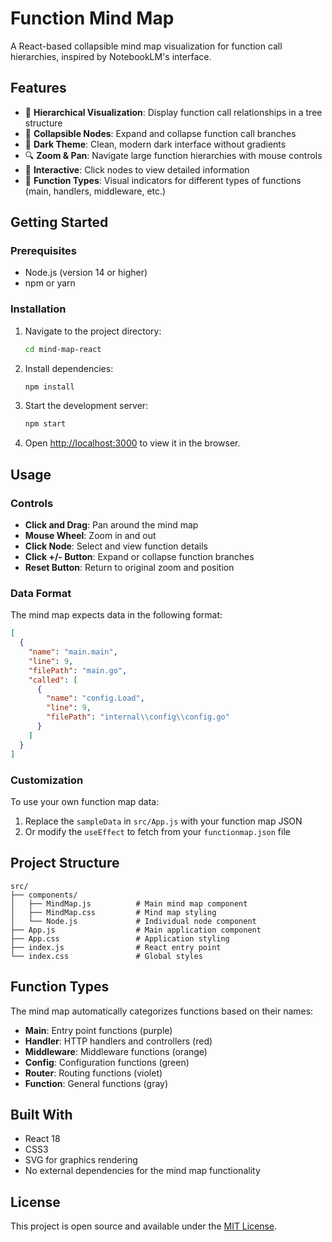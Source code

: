 # Function Mind Map

A React-based collapsible mind map visualization for function call hierarchies, inspired by NotebookLM's interface.

## Features

- 🌳 **Hierarchical Visualization**: Display function call relationships in a tree structure
- 🔄 **Collapsible Nodes**: Expand and collapse function call branches
- 🎨 **Dark Theme**: Clean, modern dark interface without gradients
- 🔍 **Zoom & Pan**: Navigate large function hierarchies with mouse controls
- 📱 **Interactive**: Click nodes to view detailed information
- 🎯 **Function Types**: Visual indicators for different types of functions (main, handlers, middleware, etc.)

## Getting Started

### Prerequisites

- Node.js (version 14 or higher)
- npm or yarn

### Installation

1. Navigate to the project directory:
   ```bash
   cd mind-map-react
   ```

2. Install dependencies:
   ```bash
   npm install
   ```

3. Start the development server:
   ```bash
   npm start
   ```

4. Open [http://localhost:3000](http://localhost:3000) to view it in the browser.

## Usage

### Controls

- **Click and Drag**: Pan around the mind map
- **Mouse Wheel**: Zoom in and out
- **Click Node**: Select and view function details
- **Click +/- Button**: Expand or collapse function branches
- **Reset Button**: Return to original zoom and position

### Data Format

The mind map expects data in the following format:

```json
[
  {
    "name": "main.main",
    "line": 9,
    "filePath": "main.go",
    "called": [
      {
        "name": "config.Load",
        "line": 9,
        "filePath": "internal\\config\\config.go"
      }
    ]
  }
]
```

### Customization

To use your own function map data:

1. Replace the `sampleData` in `src/App.js` with your function map JSON
2. Or modify the `useEffect` to fetch from your `functionmap.json` file

## Project Structure

```
src/
├── components/
│   ├── MindMap.js          # Main mind map component
│   ├── MindMap.css         # Mind map styling
│   └── Node.js             # Individual node component
├── App.js                  # Main application component
├── App.css                 # Application styling
├── index.js                # React entry point
└── index.css               # Global styles
```

## Function Types

The mind map automatically categorizes functions based on their names:

- **Main**: Entry point functions (purple)
- **Handler**: HTTP handlers and controllers (red)
- **Middleware**: Middleware functions (orange)
- **Config**: Configuration functions (green)
- **Router**: Routing functions (violet)
- **Function**: General functions (gray)

## Built With

- React 18
- CSS3
- SVG for graphics rendering
- No external dependencies for the mind map functionality

## License

This project is open source and available under the [MIT License](LICENSE).
